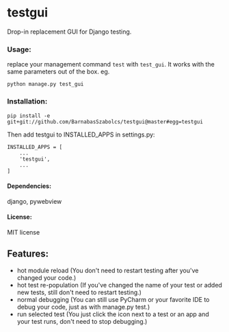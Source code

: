 # testgui
Drop-in replacement GUI for Django testing.

### Usage:

replace your management command `test` with `test_gui`. It works with the same parameters out of the box. eg.

    python manage.py test_gui

### Installation:

    pip install -e git+git://github.com/BarnabasSzabolcs/testgui@master#egg=testgui

Then add testgui to INSTALLED_APPS in settings.py:

    INSTALLED_APPS = [
        ...
        'testgui',
        ...
    ]

#### Dependencies: 

django, pywebview

#### License:

MIT license

## Features:

- hot module reload (You don't need to restart testing after you've changed your code.)
- hot test re-population (If you've changed the name of your test or added new tests, still don't need to restart testing.)
- normal debugging (You can still use PyCharm or your favorite IDE to debug your code, just as with manage.py test.)
- run selected test (You just click the icon next to a test or an app and your test runs, don't need to stop debugging.)
